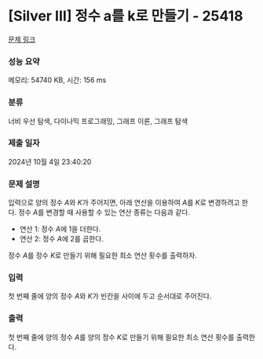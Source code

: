 # [Silver III] 정수 a를 k로 만들기 - 25418 

[문제 링크](https://www.acmicpc.net/problem/25418) 

### 성능 요약

메모리: 54740 KB, 시간: 156 ms

### 분류

너비 우선 탐색, 다이나믹 프로그래밍, 그래프 이론, 그래프 탐색

### 제출 일자

2024년 10월 4일 23:40:20

### 문제 설명

<p>입력으로 양의 정수 <em>A</em>와 <em>K</em>가 주어지면, 아래 연산을 이용하여 <em>A</em>를 <em>K</em>로 변경하려고 한다. 정수 <em>A</em>를 변경할 때 사용할 수 있는 연산 종류는 다음과 같다.</p>

<ul>
	<li>연산 1: 정수 <em>A</em>에 1을 더한다.</li>
	<li>연산 2: 정수 <em>A</em>에 2를 곱한다.</li>
</ul>

<p>정수 <em>A</em>를 정수 <em>K</em>로 만들기 위해 필요한 최소 연산 횟수를 출력하자.</p>

### 입력 

 <p>첫 번째 줄에 양의 정수 <em>A</em>와 <em>K</em>가 빈칸을 사이에 두고 순서대로 주어진다.</p>

### 출력 

 <p class="0">첫 번째 줄에 양의 정수 <em>A</em>를 양의 정수 <em>K</em>로 만들기 위해 필요한 최소 연산 횟수를 출력한다.</p>

